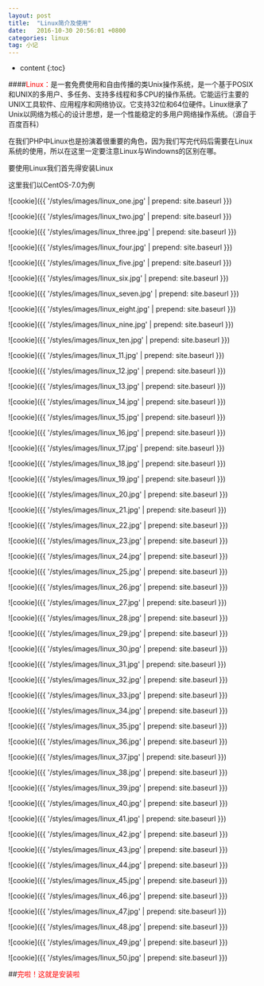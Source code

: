 ```yaml
---
layout: post
title:  "Linux简介及使用"
date:   2016-10-30 20:56:01 +0800
categories: linux
tag: 小记
---
```


* content
{:toc}

####<font color="red">Linux：</font>是一套免费使用和自由传播的类Unix操作系统，是一个基于POSIX和UNIX的多用户、多任务、支持多线程和多CPU的操作系统。它能运行主要的UNIX工具软件、应用程序和网络协议。它支持32位和64位硬件。Linux继承了Unix以网络为核心的设计思想，是一个性能稳定的多用户网络操作系统。（源自于百度百科）

在我们PHP中Linux也是扮演着很重要的角色，因为我们写完代码后需要在Linux系统的使用，所以在这里一定要注意Linux与Windowns的区别在哪。

要使用Linux我们首先得安装Linux

这里我们以CentOS-7.0为例

![cookie]({{ '/styles/images/linux_one.jpg' | prepend: site.baseurl  }})

![cookie]({{ '/styles/images/linux_two.jpg' | prepend: site.baseurl  }})

![cookie]({{ '/styles/images/linux_three.jpg' | prepend: site.baseurl  }})

![cookie]({{ '/styles/images/linux_four.jpg' | prepend: site.baseurl  }})

![cookie]({{ '/styles/images/linux_five.jpg' | prepend: site.baseurl  }})

![cookie]({{ '/styles/images/linux_six.jpg' | prepend: site.baseurl  }})

![cookie]({{ '/styles/images/linux_seven.jpg' | prepend: site.baseurl  }})

![cookie]({{ '/styles/images/linux_eight.jpg' | prepend: site.baseurl  }})

![cookie]({{ '/styles/images/linux_nine.jpg' | prepend: site.baseurl  }})

![cookie]({{ '/styles/images/linux_ten.jpg' | prepend: site.baseurl  }})

![cookie]({{ '/styles/images/linux_11.jpg' | prepend: site.baseurl  }})

![cookie]({{ '/styles/images/linux_12.jpg' | prepend: site.baseurl  }})

![cookie]({{ '/styles/images/linux_13.jpg' | prepend: site.baseurl  }})

![cookie]({{ '/styles/images/linux_14.jpg' | prepend: site.baseurl  }})

![cookie]({{ '/styles/images/linux_15.jpg' | prepend: site.baseurl  }})

![cookie]({{ '/styles/images/linux_16.jpg' | prepend: site.baseurl  }})

![cookie]({{ '/styles/images/linux_17.jpg' | prepend: site.baseurl  }})

![cookie]({{ '/styles/images/linux_18.jpg' | prepend: site.baseurl  }})

![cookie]({{ '/styles/images/linux_19.jpg' | prepend: site.baseurl  }})

![cookie]({{ '/styles/images/linux_20.jpg' | prepend: site.baseurl  }})

![cookie]({{ '/styles/images/linux_21.jpg' | prepend: site.baseurl  }})

![cookie]({{ '/styles/images/linux_22.jpg' | prepend: site.baseurl  }})

![cookie]({{ '/styles/images/linux_23.jpg' | prepend: site.baseurl  }})

![cookie]({{ '/styles/images/linux_24.jpg' | prepend: site.baseurl  }})

![cookie]({{ '/styles/images/linux_25.jpg' | prepend: site.baseurl  }})

![cookie]({{ '/styles/images/linux_26.jpg' | prepend: site.baseurl  }})

![cookie]({{ '/styles/images/linux_27.jpg' | prepend: site.baseurl  }})

![cookie]({{ '/styles/images/linux_28.jpg' | prepend: site.baseurl  }})

![cookie]({{ '/styles/images/linux_29.jpg' | prepend: site.baseurl  }})

![cookie]({{ '/styles/images/linux_30.jpg' | prepend: site.baseurl  }})

![cookie]({{ '/styles/images/linux_31.jpg' | prepend: site.baseurl  }})

![cookie]({{ '/styles/images/linux_32.jpg' | prepend: site.baseurl  }})

![cookie]({{ '/styles/images/linux_33.jpg' | prepend: site.baseurl  }})

![cookie]({{ '/styles/images/linux_34.jpg' | prepend: site.baseurl  }})

![cookie]({{ '/styles/images/linux_35.jpg' | prepend: site.baseurl  }})

![cookie]({{ '/styles/images/linux_36.jpg' | prepend: site.baseurl  }})

![cookie]({{ '/styles/images/linux_37.jpg' | prepend: site.baseurl  }})

![cookie]({{ '/styles/images/linux_38.jpg' | prepend: site.baseurl  }})

![cookie]({{ '/styles/images/linux_39.jpg' | prepend: site.baseurl  }})

![cookie]({{ '/styles/images/linux_40.jpg' | prepend: site.baseurl  }})

![cookie]({{ '/styles/images/linux_41.jpg' | prepend: site.baseurl  }})

![cookie]({{ '/styles/images/linux_42.jpg' | prepend: site.baseurl  }})

![cookie]({{ '/styles/images/linux_43.jpg' | prepend: site.baseurl  }})

![cookie]({{ '/styles/images/linux_44.jpg' | prepend: site.baseurl  }})

![cookie]({{ '/styles/images/linux_45.jpg' | prepend: site.baseurl  }})

![cookie]({{ '/styles/images/linux_46.jpg' | prepend: site.baseurl  }})

![cookie]({{ '/styles/images/linux_47.jpg' | prepend: site.baseurl  }})

![cookie]({{ '/styles/images/linux_48.jpg' | prepend: site.baseurl  }})

![cookie]({{ '/styles/images/linux_49.jpg' | prepend: site.baseurl  }})

![cookie]({{ '/styles/images/linux_50.jpg' | prepend: site.baseurl  }})

##<font face="STCAIYUN" color="red">完啦！这就是安装啦</font>
